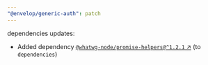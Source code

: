 ```yaml
---
"@envelop/generic-auth": patch
---
```

dependencies updates:
  - Added dependency [`@whatwg-node/promise-helpers@^1.2.1` ↗︎](https://www.npmjs.com/package/@whatwg-node/promise-helpers/v/1.2.1) (to `dependencies`)

